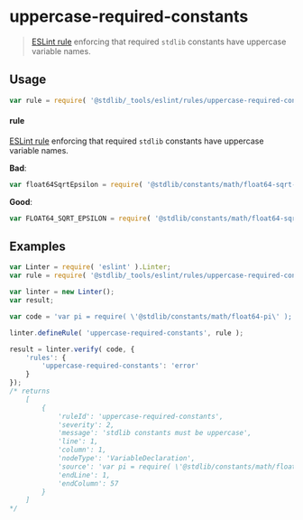 <!--

@license Apache-2.0

Copyright (c) 2018 The Stdlib Authors.

Licensed under the Apache License, Version 2.0 (the "License");
you may not use this file except in compliance with the License.
You may obtain a copy of the License at

   http://www.apache.org/licenses/LICENSE-2.0

Unless required by applicable law or agreed to in writing, software
distributed under the License is distributed on an "AS IS" BASIS,
WITHOUT WARRANTIES OR CONDITIONS OF ANY KIND, either express or implied.
See the License for the specific language governing permissions and
limitations under the License.

-->

# uppercase-required-constants

> [ESLint rule][eslint-rules] enforcing that required `stdlib` constants have uppercase variable names.

<section class="intro">

</section>

<!-- /.intro -->

<section class="usage">

## Usage

```javascript
var rule = require( '@stdlib/_tools/eslint/rules/uppercase-required-constants' );
```

#### rule

[ESLint rule][eslint-rules] enforcing that required `stdlib` constants have uppercase variable names.

**Bad**:

<!-- eslint-disable stdlib/uppercase-required-constants -->

```javascript
var float64SqrtEpsilon = require( '@stdlib/constants/math/float64-sqrt-eps' );
```

**Good**:

``` javascript 
var FLOAT64_SQRT_EPSILON = require( '@stdlib/constants/math/float64-sqrt-eps' );
```

</section>

<!-- /.usage -->

<section class="examples">

## Examples

<!-- eslint no-undef: "error" -->

```javascript
var Linter = require( 'eslint' ).Linter;
var rule = require( '@stdlib/_tools/eslint/rules/uppercase-required-constants' );

var linter = new Linter();
var result;

var code = 'var pi = require( \'@stdlib/constants/math/float64-pi\' );';

linter.defineRule( 'uppercase-required-constants', rule );

result = linter.verify( code, {
    'rules': {
        'uppercase-required-constants': 'error'
    }
});
/* returns
    [
        {
            'ruleId': 'uppercase-required-constants',
            'severity': 2,
            'message': 'stdlib constants must be uppercase',
            'line': 1,
            'column': 1,
            'nodeType': 'VariableDeclaration',
            'source': 'var pi = require( \'@stdlib/constants/math/float64-pi\' );',
            'endLine': 1,
            'endColumn': 57
        }
    ]
*/
```

</section>

<!-- /.examples -->

<section class="links">

[eslint-rules]: https://eslint.org/docs/developer-guide/working-with-rules

</section>

<!-- /.links -->
